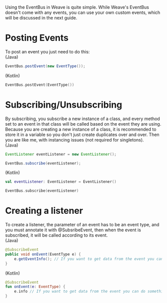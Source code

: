 Using the EventBus in Weave is quite simple. While Weave's EventBus doesn't come with any events, you can use your own custom events, which will be discussed in the next guide.
# Posting Events
To post an event you just need to do this: <br >
(Java)
```java
EventBus.postEvent(new EventType());
```
(Kotlin)
```kotlin
EventBus.postEvent(EventType())
```
# Subscribing/Unsubscribing
By subscribing, you subscribe a new instance of a class, and every method set to an event in that class will be called based on the event they are using. <br >
Because you are creating a new instance of a class, it is recommended to store it in a variable so you don't just create duplicates over and over. Then you are like me, with instancing issues (not required for singletons). <br >
(Java)
```java
EventListener eventListener = new EventListener();

EventBus.subscribe(eventListener);
```
(Kotlin)
```kotlin
val eventListener: EventListener = EventListener()

EventBus.subscribe(eventListener)
```
# Creating a listener
To create a listener, the parameter of an event has to be an event type, and you must annotate it with @SubsribeEvent, then when the event is subscribed, it will be called according to its event. <br >
(Java)
```java
@SubscribeEvent
public void onEvent(EventType e) {
    e.getEventInfo(); // If you want to get data from the event you can do something like this
}
```
(Kotlin)
```kt
@SubscribeEvent
fun onEvent(e: EventType) {
    e.info // If you want to get data from the event you can do something like this, because it's Kotlin getters and setters are automatically generated so you can use it like this
}
